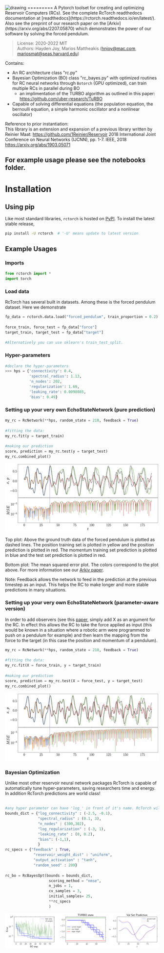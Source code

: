 <img src="https://github.com/blindedjoy/RcTorch/blob/master/fig/png/rctorch_logo.png?raw=true" alt="drawing" style="width:200px;"/>
=========
A Pytorch toolset for creating and optimizing Reservoir Computers (RCs). 
See the complete RcTorch readthedocs documentation at [readthedocs](https://rctorch.readthedocs.io/en/latest/).
Also see the preprint of our research paper on the [Arkiv](https://arxiv.org/abs/2207.05870) which demonstrates the power of our software by solving the forced pendulum.

>License: 2020-2022 MIT  
>Authors: Hayden Joy, Marios Mattheakis (hnjoy@mac.com, mariosmat@seas.harvard.edu)




Contains:
- An RC architecture class "rc.py"
- Bayesian Optimization (BO) class "rc_bayes.py" with optimized routines for RC neural networks through `Botorch` (GPU optimized), can train multiple RCs in parallel during BO
  - an implimentation of the TURBO algorithm as outlined in this paper: https://github.com/uber-research/TuRBO
- Capable of solving differential equations (the population equation, the bernoulli equation, a simple harmonic oscillator and a nonlinear oscillator)

Reference to prior instantiation:  
This library is an extension and expansion of a previous library written by Reinier Maat: https://github.com/1Reinier/Reservoir
2018 International Joint Conference on Neural Networks (IJCNN), pp. 1-7. IEEE, 2018  
https://arxiv.org/abs/1903.05071

## For example usage please see the notebooks folder.

# Installation

## Using pip

Like most standard libraries, `rctorch` is hosted on [PyPI](https://pypi.org/project/RcTorch/). To install the latest stable release, 

```bash
pip install -U rctorch  # '-U' means update to latest version
```
## Example Usages

### Imports

```python
from rctorch import *
import torch
```

### Load data

RcTorch has several built in datasets. Among these is the forced pendulum dataset. Here we demonstrate
```python
fp_data = rctorch.data.load("forced_pendulum", train_proportion = 0.2)

force_train, force_test = fp_data["force"]
target_train, target_test = fp_data["target"]

#Alternatively you can use sklearn's train_test_split.
```

### Hyper-parameters


```python
#declare the hyper-parameters
>>> hps = {'connectivity': 0.4,
           'spectral_radius': 1.13,
           'n_nodes': 202,
           'regularization': 1.69,
           'leaking_rate': 0.0098085,
           'bias': 0.49}
```

### Setting up your very own EchoStateNetwork (pure prediction)

```python
my_rc = RcNetwork(**hps, random_state = 210, feedback = True)

#fitting the data:
my_rc.fit(y = target_train)

#making our prediction
score, prediction = my_rc.test(y = target_test)
my_rc.combined_plot()

```

![](https://github.com/blindedjoy/RcTorch/blob/master/fig/png/traj_1.png?raw=true)

Top plot: Above the ground truth data of the forced pendulum is plotted as dashed lines. The position training set is plotted in yellow and the position prediction is plotted in red. The momentum training set prediction is plotted in blue and the test set prediction is plotted in red.

Bottom plot: The mean squared error plot. The colors correspond to the plot above. For more information see our [Arkiv paper](https://arxiv.org/abs/2207.05870). 


Note: Feedback allows the network to feed in the prediction at the previous timestep as an input. This helps the RC to make longer and more stable predictions in many situations.

### Setting up your very own EchoStateNetwork (parameter-aware version)

In order to add observers (see this [paper](https://aip.scitation.org/doi/abs/10.1063/1.4979665), simply add X as an argument for the RC. In effect this allows the RC to take the force applied as input (this would be known in a situation where a robotic arm were programmed to push on a pendulum for example) and then learn the mapping from the force to the target (in this case the position and momentum of a pendulum).

```python
my_rc = RcNetwork(**hps, random_state = 210, feedback = True)

#fitting the data:
my_rc.fit(X = force_train, y = target_train)

#making our prediction
score, prediction = my_rc.test(X = force_test, y = target_test)
my_rc.combined_plot()

```

![](https://github.com/blindedjoy/RcTorch/blob/master/fig/png/traj_2.png?raw=true)

### Bayesian Optimization

Unlike most other reservoir neural network packages RcTorch is capable of automatically tune hyper-parameters, saving researchers time and energy. In addition RcTorch predictions are world class!

```python

#any hyper parameter can have 'log_' in front of it's name. RcTorch will interpret this properly. 
bounds_dict = {"log_connectivity" : (-2.5, -0.1), 
               "spectral_radius" : (0.1, 3),
               "n_nodes" : (300,302),
               "log_regularization" : (-3, 1),
               "leaking_rate" : (0, 0.2),
               "bias": (-1,1),
               }
rc_specs = {"feedback" : True,
             "reservoir_weight_dist" : "uniform",
             "output_activation" : "tanh",
             "random_seed" : 209}

rc_bo = RcBayesOpt(bounds = bounds_dict, 
                    scoring_method = "nmse",
                    n_jobs = 1,
                    cv_samples = 3,
                    initial_samples= 25,
                    **rc_specs
                    )
```

![](https://github.com/blindedjoy/RcTorch/blob/master/fig/png/BO.png?raw=true)


